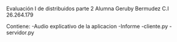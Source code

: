 Evaluación I de distribuidos parte 2
Alumna Geruby Bermudez C.I 26.264.179

Contiene:
-Audio explicativo de la aplicacion
-Informe
-cliente.py
-servidor.py
